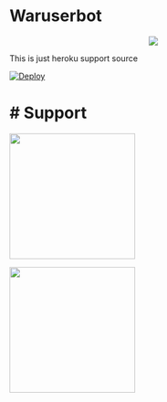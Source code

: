 # Waruserbot 

<p align="center">
  <img src="https://telegra.ph/file/4b0a3d49d8bf1e2e85fea.png">
</p>



This is just heroku support source 
 



[![Deploy](https://www.herokucdn.com/deploy/button.svg)](https://heroku.com/deploy)


# # Support
   <a href="https://t.me/waruserbot"><img src="https://img.shields.io/badge/Channel%20Support%3F-yes-green?&style=flat-square?&logo=telegram" width=220px></a></p>
   <a href="https://t.me/warbotzsupport"><img src="https://img.shields.io/badge/Group%20Support%3F-yes-green?&style=flat-square?&logo=telegram" width=220px></a></p>
